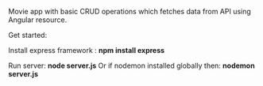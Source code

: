 Movie app with basic CRUD operations which fetches data from API using Angular resource.

Get started:

Install express framework : <b>npm install express</b>

Run server: <b>node server.js</b> Or if nodemon installed globally then: <b>nodemon server.js</b>


